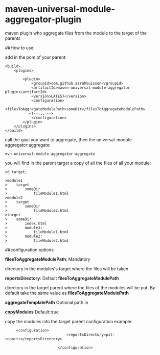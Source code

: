 # maven-universal-module-aggregator-plugin
maven plugin who aggregate files from the module to the target of the parents

##How to use:

add in the pom of your parent:

````
<build>
    <plugins>

        <plugin>
            <groupId>com.github.sarahbuisson</groupId>
            <artifactId>maven-universal-module-aggregator-plugin</artifactId>
            <version>LATEST</version>
            <configuration>
                <filesToAggregateModulePath>someDir</filesToAggregateModulePath>
           <!--... --> 
            </configuration>
        </plugin>
    </plugins>
</build>
````

call the goal you want to aggregate, then the universal-module-aggregator:aggregate:
```
mvn universal-module-aggregator:aggregate

```

you will find in the parent target a copy of all the files of all your module:
```
cd target;

>module1
>    target
>        someDir
>            fileModule1.html
>module2
>    target
>        someDir
>            fileModule2.html
>target
>    someDir
>        index.html
>        module1:
>            fileModule1.html
>        module2:
>            fileModule2.html

```
##configuration options

**filesToAggregateModulePath**: Mandatory

directory in the modules's target where the files will be taken. 



**reportsDirectory**: Default **filesToAggregateModulePath** 

directory in the target parent where the files of the modules will be put. By default take the same value as **filesToAggregateModulePath** 
   
   
**aggregateTemplatePath** Optional path in

**copyModules** Default:true
 
copy the modules into the target parent
configuration example: 
```
     <configuration>
                            <reportsDirectory>pit-reports</reportsDirectory>
                            
                        </configuration>
```